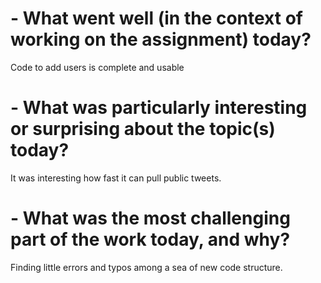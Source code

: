 # - What went well (in the context of working on the assignment) today?
Code to add users is complete and usable
# - What was particularly interesting or surprising about the topic(s) today?
It was interesting how fast it can pull public tweets.
# - What was the most challenging part of the work today, and why?
Finding little errors and typos among a sea of new code structure. 